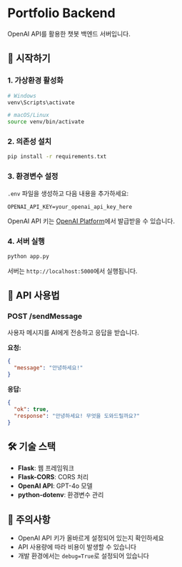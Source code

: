 # Portfolio Backend

OpenAI API를 활용한 챗봇 백엔드 서버입니다.

## 🚀 시작하기

### 1. 가상환경 활성화
```bash
# Windows
venv\Scripts\activate

# macOS/Linux
source venv/bin/activate
```

### 2. 의존성 설치
```bash
pip install -r requirements.txt
```

### 3. 환경변수 설정
`.env` 파일을 생성하고 다음 내용을 추가하세요:
```
OPENAI_API_KEY=your_openai_api_key_here
```

OpenAI API 키는 [OpenAI Platform](https://platform.openai.com/api-keys)에서 발급받을 수 있습니다.

### 4. 서버 실행
```bash
python app.py
```

서버는 `http://localhost:5000`에서 실행됩니다.

## 📡 API 사용법

### POST /sendMessage

사용자 메시지를 AI에게 전송하고 응답을 받습니다.

**요청:**
```json
{
  "message": "안녕하세요!"
}
```

**응답:**
```json
{
  "ok": true,
  "response": "안녕하세요! 무엇을 도와드릴까요?"
}
```

## 🛠️ 기술 스택

- **Flask**: 웹 프레임워크
- **Flask-CORS**: CORS 처리
- **OpenAI API**: GPT-4o 모델
- **python-dotenv**: 환경변수 관리

## 📝 주의사항

- OpenAI API 키가 올바르게 설정되어 있는지 확인하세요
- API 사용량에 따라 비용이 발생할 수 있습니다
- 개발 환경에서는 `debug=True`로 설정되어 있습니다
